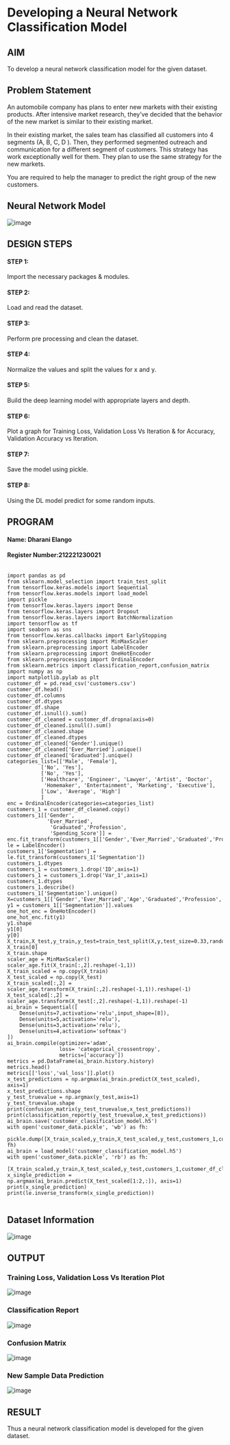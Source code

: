 # Developing a Neural Network Classification Model

## AIM

To develop a neural network classification model for the given dataset.

## Problem Statement

An automobile company has plans to enter new markets with their existing products. After intensive market research, they’ve decided that the behavior of the new market is similar to their existing market.

In their existing market, the sales team has classified all customers into 4 segments (A, B, C, D ). Then, they performed segmented outreach and communication for a different segment of customers. This strategy has work exceptionally well for them. They plan to use the same strategy for the new markets.

You are required to help the manager to predict the right group of the new customers.

## Neural Network Model

![image](https://github.com/dharanielango/nn-classification/assets/94530523/cce23e9f-2f69-4126-979f-b46c9bd80ea3)


## DESIGN STEPS

#### STEP 1:
Import the necessary packages & modules.

#### STEP 2:
Load and read the dataset.

#### STEP 3:
Perform pre processing and clean the dataset.

#### STEP 4:
Normalize the values and split the values for x and y.

#### STEP 5:
Build the deep learning model with appropriate layers and depth.

#### STEP 6:
Plot a graph for Training Loss, Validation Loss Vs Iteration & for Accuracy, Validation Accuracy vs Iteration.

#### STEP 7:
Save the model using pickle.

#### STEP 8:
Using the DL model predict for some random inputs.


## PROGRAM

#### Name: Dharani Elango
#### Register Number:212221230021

```

import pandas as pd
from sklearn.model_selection import train_test_split
from tensorflow.keras.models import Sequential
from tensorflow.keras.models import load_model
import pickle
from tensorflow.keras.layers import Dense
from tensorflow.keras.layers import Dropout
from tensorflow.keras.layers import BatchNormalization
import tensorflow as tf
import seaborn as sns
from tensorflow.keras.callbacks import EarlyStopping
from sklearn.preprocessing import MinMaxScaler
from sklearn.preprocessing import LabelEncoder
from sklearn.preprocessing import OneHotEncoder
from sklearn.preprocessing import OrdinalEncoder
from sklearn.metrics import classification_report,confusion_matrix
import numpy as np
import matplotlib.pylab as plt
customer_df = pd.read_csv('customers.csv')
customer_df.head()
customer_df.columns
customer_df.dtypes
customer_df.shape
customer_df.isnull().sum()
customer_df_cleaned = customer_df.dropna(axis=0)
customer_df_cleaned.isnull().sum()
customer_df_cleaned.shape
customer_df_cleaned.dtypes
customer_df_cleaned['Gender'].unique()
customer_df_cleaned['Ever_Married'].unique()
customer_df_cleaned['Graduated'].unique()
categories_list=[['Male', 'Female'],
           ['No', 'Yes'],
           ['No', 'Yes'],
           ['Healthcare', 'Engineer', 'Lawyer', 'Artist', 'Doctor',
            'Homemaker', 'Entertainment', 'Marketing', 'Executive'],
           ['Low', 'Average', 'High']
           ]
enc = OrdinalEncoder(categories=categories_list)
customers_1 = customer_df_cleaned.copy()
customers_1[['Gender',
             'Ever_Married',
              'Graduated','Profession',
              'Spending_Score']] = enc.fit_transform(customers_1[['Gender','Ever_Married','Graduated','Profession','Spending_Score']])
le = LabelEncoder()
customers_1['Segmentation'] = le.fit_transform(customers_1['Segmentation'])
customers_1.dtypes
customers_1 = customers_1.drop('ID',axis=1)
customers_1 = customers_1.drop('Var_1',axis=1)
customers_1.dtypes
customers_1.describe()
customers_1['Segmentation'].unique()
X=customers_1[['Gender','Ever_Married','Age','Graduated','Profession','Work_Experience','Spending_Score','Family_Size']].values
y1 = customers_1[['Segmentation']].values
one_hot_enc = OneHotEncoder()
one_hot_enc.fit(y1)
y1.shape
y1[0]
y[0]
X_train,X_test,y_train,y_test=train_test_split(X,y,test_size=0.33,random_state=50)
X_train[0]
X_train.shape
scaler_age = MinMaxScaler()
scaler_age.fit(X_train[:,2].reshape(-1,1))
X_train_scaled = np.copy(X_train)
X_test_scaled = np.copy(X_test)
X_train_scaled[:,2] = scaler_age.transform(X_train[:,2].reshape(-1,1)).reshape(-1)
X_test_scaled[:,2] = scaler_age.transform(X_test[:,2].reshape(-1,1)).reshape(-1)
ai_brain = Sequential([
    Dense(units=7,activation='relu',input_shape=[8]),
    Dense(units=5,activation='relu'),
    Dense(units=3,activation='relu'),
    Dense(units=4,activation='softmax')
])
ai_brain.compile(optimizer='adam',
                 loss= 'categorical_crossentropy',
                 metrics=['accuracy'])
metrics = pd.DataFrame(ai_brain.history.history)
metrics.head()
metrics[['loss','val_loss']].plot()
x_test_predictions = np.argmax(ai_brain.predict(X_test_scaled), axis=1)
x_test_predictions.shape
y_test_truevalue = np.argmax(y_test,axis=1)
y_test_truevalue.shape
print(confusion_matrix(y_test_truevalue,x_test_predictions))
print(classification_report(y_test_truevalue,x_test_predictions))
ai_brain.save('customer_classification_model.h5')
with open('customer_data.pickle', 'wb') as fh:
   pickle.dump([X_train_scaled,y_train,X_test_scaled,y_test,customers_1,customer_df_cleaned,scaler_age,enc,one_hot_enc,le], fh)
ai_brain = load_model('customer_classification_model.h5')
with open('customer_data.pickle', 'rb') as fh:
   [X_train_scaled,y_train,X_test_scaled,y_test,customers_1,customer_df_cleaned,scaler_age,enc,one_hot_enc,le]=pickle.load(fh)
x_single_prediction = np.argmax(ai_brain.predict(X_test_scaled[1:2,:]), axis=1)
print(x_single_prediction)
print(le.inverse_transform(x_single_prediction))


```

## Dataset Information

![image](https://github.com/dharanielango/nn-classification/assets/94530523/96376868-6b41-4d6d-96e4-2d6cdb115066)


## OUTPUT
### Training Loss, Validation Loss Vs Iteration Plot
![image](https://github.com/dharanielango/nn-classification/assets/94530523/51fc1ffb-e8ad-4786-8577-ff77d56ad61b)


### Classification Report
![image](https://github.com/dharanielango/nn-classification/assets/94530523/a69d3523-44cf-4d62-bde7-3693bba7d7d3)


### Confusion Matrix

![image](https://github.com/dharanielango/nn-classification/assets/94530523/b538c842-fe39-4e25-9891-eabb2b7dddd9)



### New Sample Data Prediction

![image](https://github.com/dharanielango/nn-classification/assets/94530523/5b85111c-e0af-42e3-9065-97386934e2f1)


## RESULT
Thus a neural network classification model is developed for the given dataset.
